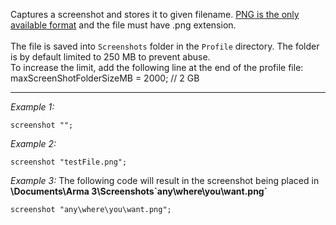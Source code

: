 Captures a screenshot and stores it to given filename. <u>PNG is the only available format</u> and the file must have .png extension.<br><br>
The file is saved into `Screenshots` folder in the `Profile` directory. The folder is by default limited to 250 MB to prevent abuse.<br>
To increase the limit, add the following line at the end of the profile file:
<syntaxhighlight lang="cpp">maxScreenShotFolderSizeMB = 2000; // 2 GB</syntaxhighlight>


---
*Example 1:*
```sqf
screenshot "";
```

*Example 2:*
```sqf
screenshot "testFile.png";
```

*Example 3:*
The following code will result in the screenshot being placed in **\Documents\Arma 3\Screenshots\`any\where\you\want.png`**

```sqf
screenshot "any\where\you\want.png";
```